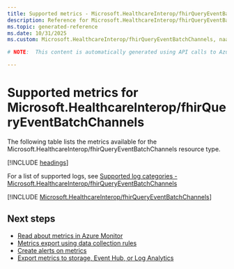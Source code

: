```yaml
---
title: Supported metrics - Microsoft.HealthcareInterop/fhirQueryEventBatchChannels
description: Reference for Microsoft.HealthcareInterop/fhirQueryEventBatchChannels metrics in Azure Monitor.
ms.topic: generated-reference
ms.date: 10/31/2025
ms.custom: Microsoft.HealthcareInterop/fhirQueryEventBatchChannels, naam

# NOTE:  This content is automatically generated using API calls to Azure. Any edits made on these files will be overwritten in the next run of the script. 

---
```


  
# Supported metrics for Microsoft.HealthcareInterop/fhirQueryEventBatchChannels
  
The following table lists the metrics available for the Microsoft.HealthcareInterop/fhirQueryEventBatchChannels resource type.  
  
  
[!INCLUDE [headings](~/reusable-content/ce-skilling/azure/includes/azure-monitor/reference/metrics/metrics-headings.md)]  
  
  
  
For a list of supported logs, see [Supported log categories - Microsoft.HealthcareInterop/fhirQueryEventBatchChannels](../supported-logs/microsoft-healthcareinterop-fhirqueryeventbatchchannels-logs.md)  
  
 

[!INCLUDE [Microsoft.HealthcareInterop/fhirQueryEventBatchChannels](~/reusable-content/ce-skilling/azure/includes/azure-monitor/reference/metrics/microsoft-healthcareinterop-fhirqueryeventbatchchannels-metrics-include.md)]  



## Next steps

- [Read about metrics in Azure Monitor](/azure/azure-monitor/data-platform)
- [Metrics export using data collection rules](/azure/azure-monitor/essentials/data-collection-metrics)
- [Create alerts on metrics](/azure/azure-monitor/alerts/alerts-overview)
- [Export metrics to storage, Event Hub, or Log Analytics](/azure/azure-monitor/essentials/platform-logs-overview)
